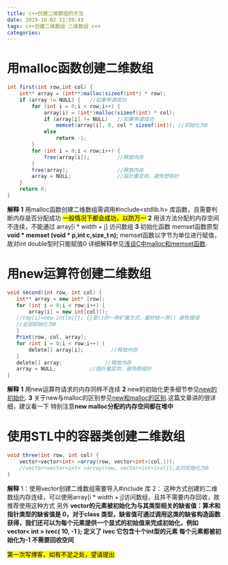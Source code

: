 ```yaml
---
title: c++创建二维数组的方法
date: 2019-10-02 11:59:43
tags: c++创建二维数组 二维数组 c++
categories: 
---
```

<meta name="referrer" content="no-referrer" />



# 用malloc函数创建二维数组
```java
int first(int row,int col) {
	int** array = (int**)malloc(sizeof(int*) * row);
	if (array != NULL) {   //如果申请成功
		for (int i = 0;i < row;i++) {
			array[i] = (int*)malloc(sizeof(int) * col);
			if (array[i] != NULL)   //如果申请成功 
				memset(array[i], 0, col * sizeof(int)); //初始化为0
			else
				return -1;
		}
		for (int i = 0;i < row;i++) {
			free(array[i]);			//释放内存
		}
		free(array);    			//释放内存
		array = NULL;				//指针重定向，避免野指针
	}
	return 0;
}
```
**解释**
**1**
用malloc函数创建二维数组需调用#include<stdlib.h> 库函数，且需要判断内存是否分配成功   <mark>一般情况下都会成功，以防万一</mark>
**2**
 用该方法分配的内存空间不连续，不能通过 array[i * width + j] 访问数组
 **3**
 初始化函数 memset函数原型
 **void * memset (void * p,int c,size_t n);**
 memset函数以字节为单位进行赋值，故对int double型时只能赋值0
 详细解释参见[浅谈C中malloc和memset函数](https://blog.csdn.net/a351945755/article/details/20142809).
 # 用new运算符创建二维数组
 ```java
 void second(int row, int col) {
	int** array = new int* [row];
	for (int i = 0;i < row;i++) {
		array[i] = new int[col]();
	//tmp[i]=new int[m]{}; {}是()的一种扩展方式，最好统一用() 避免错误 
	//全部初始化为0
	}
	Print(row, col, array);
	for (int i = 0;i < row;i++) {
		delete[] array[i];         //释放内存
	}
	delete[] array;          	 //释放内存
	array = NULL;  			//指针重定向，避免野指针
}
```
**解释**
**1**
用new运算符请求的内存同样不连续
**2**
new的初始化更多细节参见[new的初始化](https://blog.csdn.net/u012494876/article/details/76222682).
**3**
关于new与malloc的区别参见[new和malloc的区别](https://blog.csdn.net/zjc156m/article/details/16819357).这篇文章讲的很详细，建议看一下
特别注意**new malloc分配的内存空间都在堆中**
# 使用STL中的容器类创建二维数组
```java
void three(int row, int col) {
	vector<vector<int> >array(row, vector<int>(col,1));
	//vector<vector<int> >array(row, vector<int>(col));此时初始化为0
}
```
**解释**
1：使用vector创建二维数组需要导入#include <vector>库
2： 这种方式创建的二维数组内存连续，可以使用array[i * width + j]访问数组，且并不需要内存回收，故推荐使用这种方式
另外
	**vector的元素被初始化为与其类型相关的缺省值：算术和指针类型的缺省值是 0，对于class 类型，缺省值可通过调用这类的缺省构造函数获得，我们还可以为每个元素提供一个显式的初始值来完成初始化，例如 
	vector< int > ivec( 10, -1 ); 
	定义了 ivec 它包含十个int型的元素 每个元素都被初始化为-1 不需要回收空间**


<mark>第一次写博客，如有不足之处，望请提出</mark>


